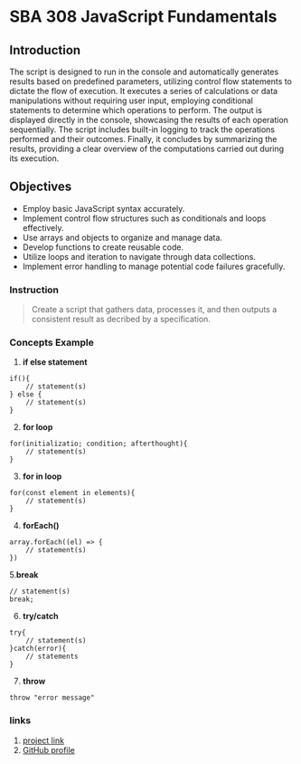# SBA 308 JavaScript Fundamentals

## Introduction

The script is designed to run in the console and automatically generates results based on predefined parameters, utilizing control flow statements to dictate the flow of execution. It executes a series of calculations or data manipulations without requiring user input, employing conditional statements to determine which operations to perform. The output is displayed directly in the console, showcasing the results of each operation sequentially. The script includes built-in logging to track the operations performed and their outcomes. Finally, it concludes by summarizing the results, providing a clear overview of the computations carried out during its execution.

## Objectives

- Employ basic JavaScript syntax accurately.
- Implement control flow structures such as conditionals and loops effectively.
- Use arrays and objects to organize and manage data.
- Develop functions to create reusable code.
- Utilize loops and iteration to navigate through data collections.
- Implement error handling to manage potential code failures gracefully.

### Instruction

> Create a script that gathers data, processes it, and then outputs a consistent result as decribed by a specification.

### Concepts Example

1. **if else statement**

```
if(){
    // statement(s)
} else {
    // statement(s)
}
```

2. **for loop**

```
for(initializatio; condition; afterthought){
    // statement(s)
}
```

3. **for in loop**

```
for(const element in elements){
    // statement(s)
}
```

4. **forEach()**

```
array.forEach((el) => {
    // statement(s)
})
```

5.**break**

```
// statement(s)
break;
```

6. **try/catch**

```
try{
    // statement(s)
}catch(error){
    // statements
}
```

7. **throw**

```
throw "error message"
```

### links

1. [project link](https://github.com/jfcode101/mern-rtt33/tree/main/SBA-308)
1. [GitHub profile](https://github.com/jfcode101)

